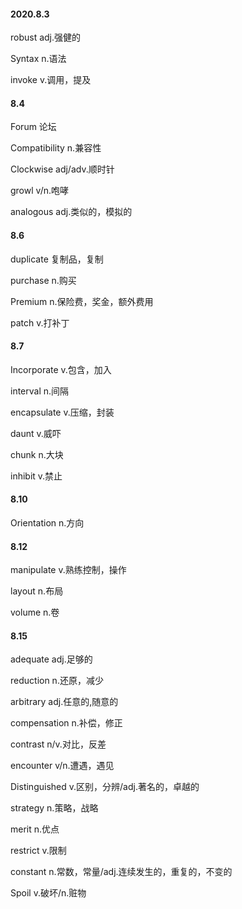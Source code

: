 #### 2020.8.3

robust	adj.强健的

Syntax	n.语法

invoke	v.调用，提及

#### 8.4

Forum 	论坛

Compatibility 	n.兼容性

Clockwise 	adj/adv.顺时针

growl	v/n.咆哮

analogous	adj.类似的，模拟的

#### 8.6

duplicate	复制品，复制

purchase	n.购买

Premium	n.保险费，奖金，额外费用

patch			v.打补丁

#### 8.7

Incorporate v.包含，加入

interval			n.间隔

encapsulate	v.压缩，封装

daunt				v.威吓

chunk				n.大块

inhibit				v.禁止

#### 8.10

Orientation 		n.方向

#### 8.12

manipulate			v.熟练控制，操作

layout					n.布局

volume					n.卷

#### 8.15

adequate				adj.足够的

reduction				n.还原，减少

arbitrary					adj.任意的,随意的

compensation			n.补偿，修正

contrast					n/v.对比，反差

encounter				v/n.遭遇，遇见

Distinguished			v.区别，分辨/adj.著名的，卓越的

strategy					n.策略，战略

merit						n.优点

restrict						v.限制

constant				n.常数，常量/adj.连续发生的，重复的，不变的

Spoil						v.破坏/n.赃物

